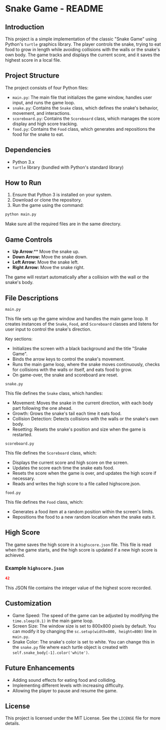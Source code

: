 # Snake Game - README

## Introduction

This project is a simple implementation of the classic "Snake Game" using Python's `turtle` graphics library. The player controls the snake, trying to eat food to grow in length while avoiding collisions with the walls or the snake's own body. The game tracks and displays the current score, and it saves the highest score in a local file.

## Project Structure

The project consists of four Python files:

- `main.py`: The main file that initializes the game window, handles user input, and runs the game loop.
- `snake.py`: Contains the `Snake` class, which defines the snake's behavior, movement, and interactions.
- `scoreboard.py`: Contains the `Scoreboard` class, which manages the score display and high score tracking.
- `food.py`: Contains the `Food` class, which generates and repositions the food for the snake to eat.

## Dependencies

- Python 3.x
- `turtle` library (bundled with Python's standard library)

## How to Run

1. Ensure that Python 3 is installed on your system.
2. Download or clone the repository.
3. Run the game using the command:

```bash
python main.py
```
Make sure all the required files are in the same directory.

## Game Controls
- **Up Arrow**:** Move the snake up.
- **Down Arrow:** Move the snake down.
- **Left Arrow:** Move the snake left.
- **Right Arrow:** Move the snake right.

The game will restart automatically after a collision with the wall or the snake's body.

## File Descriptions
`main.py`

This file sets up the game window and handles the main game loop. It creates instances of the `Snake`, `Food`, and `Scoreboard` classes and listens for user input to control the snake's direction.

Key sections:

- Initializes the screen with a black background and the title "Snake Game".
- Binds the arrow keys to control the snake's movement.
- Runs the main game loop, where the snake moves continuously, checks for collisions with the walls or itself, and eats food to grow.
- On game-over, the snake and scoreboard are reset.

`snake.py`

This file defines the `Snake` class, which handles:

- Movement: Moves the snake in the current direction, with each body part following the one ahead.
- Growth: Grows the snake's tail each time it eats food.
- Collision Detection: Detects collisions with the walls or the snake's own body.
- Resetting: Resets the snake's position and size when the game is restarted.

`scoreboard.py`

This file defines the `Scoreboard` class, which:

- Displays the current score and high score on the screen.
- Updates the score each time the snake eats food.
- Resets the score when the game is over, and updates the high score if necessary.
- Reads and writes the high score to a file called highscore.json.

`food.py`
 
This file defines the `Food` class, which:

- Generates a food item at a random position within the screen's limits.
- Repositions the food to a new random location when the snake eats it.

## High Score

The game saves the high score in a `highscore.json` file. This file is read when the game starts, and the high score is updated if a new high score is achieved.

### Example `highscore.json`
```json
42
```
This JSON file contains the integer value of the highest score recorded.

## Customization
- Game Speed: The speed of the game can be adjusted by modifying the `time.sleep(0.1)` in the main game loop.
- Screen Size: The window size is set to 800x800 pixels by default. You can modify it by changing the `sc.setup(width=800, height=800)` line in `main.py`.
- Snake Color: The snake's color is set to white. You can change this in the `snake.py` file where each turtle object is created with `self.snake_body[-1].color('white')`.

## Future Enhancements
- Adding sound effects for eating food and colliding.
- Implementing different levels with increasing difficulty.
- Allowing the player to pause and resume the game.

## License
This project is licensed under the MIT License. See the `LICENSE` file for more details.
